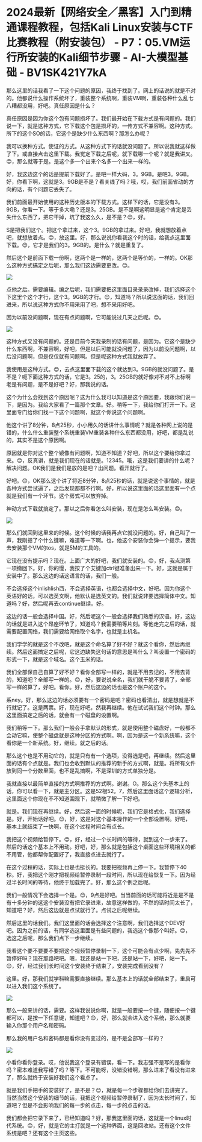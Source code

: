 # 2024最新【网络安全／黑客】入门到精通课程教程，包括Kali Linux安装与CTF比赛教程（附安装包） - P7：05.VM运行所安装的Kali细节步骤 - AI-大模型基础 - BV1SK421Y7kA

那么这里的话我看了一下这个问题的原因，我终于找到了。网上的话说的就是不对的。他都说什么操作系统坏了，重装整个系统啊，重装VM啊，重装各种什么乱七八糟都没用，好吧。真任原因是什么？

真任原因是因为你这个包有问题损坏了。我们最开始在下载方式是有问题的。我们说一下，就是这种方式，它下载这个包是损坏的，一传方式不兼容啊。这种方式。所下的这个SO的话，它这个是缺少什么东西啊？那怎么办呢？

我可以换种方式。使证的方式。从这种方式下的话就没问题了。所以说我就这样做了下。或直接点击这里下载。我觉定下载之后呢，就下载哪一个呢？就是我讲叉。😊，那么就等于是。是这个多一个出来个名多一个出来一样的。

好，我这边这个的话是提前下载好了。是吧一样大码，3。9GB。是吧3。9GB。好，你看下啊，这就是3。9GB是不是？看关线了吗？哦，哎，我们前面省动的方向的话，有个问题它丢失了。

我们前面最开始使用的这种历史版本的下载方式。这样下的话，它是没有3。9GB，你看一下。等于多大嘞？还是3。25GB。是不是啊这明显是这个肯定是丢失什么东西了，把它干掉，坑了我这么久，是不是？😊，好。

S是把我们这个。把这个拿过来，这个3。9GB的拿过来。好吧，我就想放着点吧，就想放着点。😊，放这里。好，那么说说你看我这个时的话，给我点这里面下载。😊，它才是我们的3。9GB的。是什么？就是重复了。

然后这个是前面下载一份啊，这两个是一样的，这两个是等价的，一样的。OK那么这种方式搞定之后呢，那么我们这边需要更改。😊。



![](img/3b46dc1fa4a73fd8b2ca021b9c7b88f3_1.png)

点他之后。需要编辑。编之后呢，我们需要把这里面目录录录改掉，我们选择这个下这里个这个才行，这个3。9GB的才行。😊，知道吗？所以说这面的话，我们回进来，所以说这种方式你不用采用了吧，想不采用好吧。

因为以前没问题啊，现在有点问题啊，它可能说过几天之后呢。😊。

![](img/3b46dc1fa4a73fd8b2ca021b9c7b88f3_3.png)

这种方式又没有问题的。还是目前今天我录制的话有问题，是因为。它这个是缺少什么东西啊，不兼容啊，好吧，但是以后可能就没问题了，因为以前没问题啊，以后没问题啊，但是仅仅就有问题啊。但是呢这种方式我就放弃了。

我使用是这种方式。😊，去点这里面下载的这个就达到3。9GB的就没问题了。是不是？呃下面这种方式的话，它是3。25的，3。25GB的就好像对不对不上标啊老是有问题，是不是好吧？好，那我说的话。

这个为什么会找到这个原因呢？这为什么我可以知道是这个原因要，我跟你们说一下，是因为。我给大家看了一篇那个文章。好。稍等一下，我给你们打开一下。这里面专门给你们找一下这个问题啊，就这个你说这个问题啊。

他这个讲了8分钟，8点25秒，小小用久的话讲什么事情呢？就是各种网上说的是错的，什么什么重装整个系统重装VM重装各种什么东西都没用，好吧，都是乱说的，其实不是这个原因啊。

原因就是你对这个整个镜像有问题啊，知道不知道？好吧，所以这个要给你拿过来。😊，反真讲，就是我们现在的话就是。12345。哦，这是我们要讲的什么呢？解决问题。OK我们是我们是放的是吧？出问题。看开就行了。

好吧。😊，OK那么这个讲了将近8分钟，8点25秒的话，就是说这个事情的，就是各种方式尝试遍了，之后发现都都不行啊。好，所以说这里面的话这里面有一个点就是我们有一个环节。这个房式可以放弃掉。

神动方式下载就搞定了。那以之后你看怎么叫安装，现在是怎么叫安装。😊。

![](img/3b46dc1fa4a73fd8b2ca021b9c7b88f3_5.png)

那么们就回到这里来的时候。这个时候的话我再点它就没问题的。好，自己叫了一声，我刚摁了个什么键嘛，难道等一下啊。也，他这个安装你会弹一个提示，要我去安装那个VM的tos，就是5M的工具的。

它现在没有提示吗？现在。上面广大的好吧，我们就安装的。😊，好，我点测第一项撤回下。好，你的慢，我按了个艾键加ctrl键准备出来一下。好，这就是属于安装中了。那么这边的话这语言的话，我们一般。

不会选择这个inlishlish西，不会选择英语，也都会选择中文，好吧。因为你这个英语好的话，可以选英文啊，他默认是选英文的。我们就说非要选择简体中文。知道吗？好，然后呢再去continue继续。好。

这边的话一般会选择中国。好，然后呢这个一般会选择我们熟悉的汉语。好，这边的话就是进入这个昂座环节了，知道吗？我需要稍等片刻。等他走完之后的话，就需要配置网络，我们需要给网络取个名字，也就是主机名。

我们学学的就是这个不改吧，就是这个命名算了好不好？就这个看你，然后再继续。然后这面搞定之后呢，它这边缺失这句话的意思是叫什么？叫设置一个密码的形式一下，就是这个域名。这个玉米的话。

我们全部保自己自算了好不好？看你全部写一样的，就是不用去记的，不用去背的，知道吧？全部写一样的。😊，好，要说说全名，我们就干脆不要背了，全部写一样的算了，好吧。看你。好，然后这边的话也是这个账户的这个。

系ney。好，那么这边的话必须要有一个密码是吧？密码也看清出，就是想就是不行就记了。这是两票。好，现在好吧，然我再继续。他在试试我们这个时钟。那么这里面搞定之后的话，就会有一个磁盘的设置啊。

我们稍等一下。那么我们一般会手拿默认的形式，就是使用整个磁盘好，一般都不会动它嘛，使整个磁盘就是这种分区的方式啊。啊，因为是这一个新系统嘛，这个看你是一个新系统。好，继续。就之后的话。

那么这个也是不用动它的，就是只有有一个选项，没得选是吧，再继续。然后这里面的话有个点就是。我们也会收到默认的推荐的新手的方式啊，就是。将所有文件放到同一个分数里面，也不是乱搞啊，不是深圳的方式单独分是。

我就直接以最简单直接的方式啊推荐的方式啊。谢谢。O。那么这个头基本上的话，你可以看一下，就是主分区。这是52根52。7，然后这里面话这个逻辑分析，这里面这个你现在不不知道围观下，就稍微了解一下好吧。

就是。我们现在再继续。好，然后这一面的时候呢，我们它是格式化，我们选择是。好，开始话好吧。😊，好，这是对这个基本操作的一个全部设置啊。好吧，基本上就结束了一快啊，在这个过程时间会有点长。

我把这个视频给暂停下。😊，好，经过一个长时间的等待，就到这个一步来了。然后的话这个基本上不用动。好吧，好，那么就是包括这个桌面这些环境相关的都不用管，他都帮你配置好了，我直接点进去就行了。

在这个过程的话，实际上也是也挺长的。我要把视频再上停一下。我暂停下40秒。好，我把这个刚才把视频给暂停录制一段时间，所以现在给恢复一下。因为经过半长时间的等待，他终于加载完了。好，那么这个例之后呢。

我们一般情况下会选择一个是。😊，9点是好吧。当当前面的话可能将近是是不是有十多分钟的这这个安装没有把它录进来，故意这样做的，不然的话时间太长了，知道吧？好，然后这边就是点试就行了。点试之后呢继续。

然后这里的话我们。我们这里面的话会选择这个注意啊，我们选择这个DEV好吧。因为之前的话，有同学选这里面是有些问题的，我选这个像那个叫好。😊，选这之后呢，那么我们点下一步继续。

我看这个要不要要不要把这个视频暂停录制一下，这个可能会有点少啊，先先先不暂停好吗？现在那路吧吧。嗯，我还是站一下吧，还是站一下，好吧，站一下。😊，好，经过我们长时间这个安装终于结束了，安装完成看到没有？

这里。好，那我们就学科嘛需要直接继续。那么基本上的话就全部结束了，重启可以进入我们这个系统了。

![](img/3b46dc1fa4a73fd8b2ca021b9c7b88f3_7.png)

那么一般来讲的话，需要。这样我说说你啊，就是一般要按一个键，随便按一个键都可以，是按一下任意键，知道吧？😊，好，那么就会进入这个系统，那么就要输入你那个用户名和密码。

那么我的用户名和密码都是看你没有变过的，是不是全部写一样的？

![](img/3b46dc1fa4a73fd8b2ca021b9c7b88f3_9.png)

小看你看你登录。哎，他说我这个登录有错误，看一下。我志强不是写的是看你吗？密本难道我写错了吗？等下。不可能呀，没错没错啊，那么进来了看没有进来了，那么就终于安装好我们这个看点了。

就是我们手把手的安装好了，是不是？😊，就是每一个步骤都给你们去讲完了。当然当然这个安装的细节的话，我把这个视频给暂停录制了，因为太长时间了，知道吧？但是不会影响我们的每一步的点击，每一步的点击的话。

我们都会把它录下来了，已经知道吗？好，那我这里面的话，这就是一个linux时代系统。😊，好，就是它的主打就是一个这种界面，这是回收站。还有这个文件系统是吧？还有这个主页这些。


